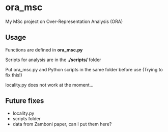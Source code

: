 # ora_msc
My MSc project on Over-Representation Analysis (ORA)

## Usage
Functions are defined in **ora_msc.py**

Scripts for analysis are in the **./scripts/** folder

Put ora_msc.py and Python scripts in the same folder before use (Trying to fix this!)

locality.py does not work at the moment...

## Future fixes
* locality.py
* scripts folder
* data from Zamboni paper, can I put them here?
